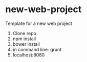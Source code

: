 # new-web-project
Template for a new web project

1) Clone repo
2) npm install
3) bower install
4) in command line: grunt
5) localhost:8080
